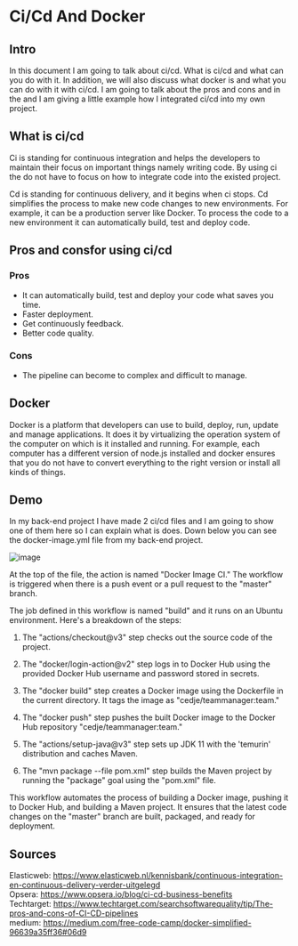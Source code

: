 # Ci/Cd And Docker

## Intro
In this document I am going to talk about ci/cd. What is ci/cd and what can you do with it. In addition, we will also discuss what docker is and what you can do with it with ci/cd. I am going to talk about the pros and cons and in the and I am giving a little example how I integrated ci/cd into my own project.

## What is ci/cd
Ci is standing for continuous integration and helps the developers to maintain their focus on important things namely writing code. By using ci the do not have to focus on how to integrate code into the existed project. 

Cd is standing for continuous delivery, and it begins when ci stops. Cd simplifies the process to make new code changes to new environments. For example, it can be a production server like Docker. To process the code to a new environment it can automatically build, test and deploy code.

## Pros and consfor using ci/cd
### Pros
* It can automatically build, test and deploy your code what saves you time.
* Faster deployment.
* Get continuously feedback.
* Better code quality.

### Cons
* The pipeline can become to complex and difficult to manage.

## Docker
Docker is a platform that developers can use to build, deploy, run, update and manage applications. It does it by virtualizing the operation system of the computer on which is it installed and running. For example, each computer has a different version of node.js installed and docker ensures that you do not have to convert everything to the right version or install all kinds of things.

## Demo
In my back-end project I have made 2 ci/cd files and I am going to show one of them here so I can explain what is does. Down below you can see the docker-image.yml file from my back-end project. 

 ![image](https://github.com/Team-manager-website/Portfolio/assets/103424907/d80af5d7-a770-42e5-938c-9ea15ea8de78)

At the top of the file, the action is named "Docker Image CI." The workflow is triggered when there is a push event or a pull request to the "master" branch.

The job defined in this workflow is named "build" and it runs on an Ubuntu environment. Here's a breakdown of the steps:

1. The "actions/checkout@v3" step checks out the source code of the project.

2. The "docker/login-action@v2" step logs in to Docker Hub using the provided Docker Hub username and password stored in secrets.

3. The "docker build" step creates a Docker image using the Dockerfile in the current directory. It tags the image as "cedje/teammanager:team."

4. The "docker push" step pushes the built Docker image to the Docker Hub repository "cedje/teammanager:team."

5. The "actions/setup-java@v3" step sets up JDK 11 with the 'temurin' distribution and caches Maven.

6. The "mvn package --file pom.xml" step builds the Maven project by running the "package" goal using the "pom.xml" file.

This workflow automates the process of building a Docker image, pushing it to Docker Hub, and building a Maven project. It ensures that the latest code changes on the "master" branch are built, packaged, and ready for deployment.

## Sources
Elasticweb: https://www.elasticweb.nl/kennisbank/continuous-integration-en-continuous-delivery-verder-uitgelegd <br>
Opsera: https://www.opsera.io/blog/ci-cd-business-benefits <br>
Techtarget: https://www.techtarget.com/searchsoftwarequality/tip/The-pros-and-cons-of-CI-CD-pipelines <br>
medium: https://medium.com/free-code-camp/docker-simplified-96639a35ff36#06d9 
